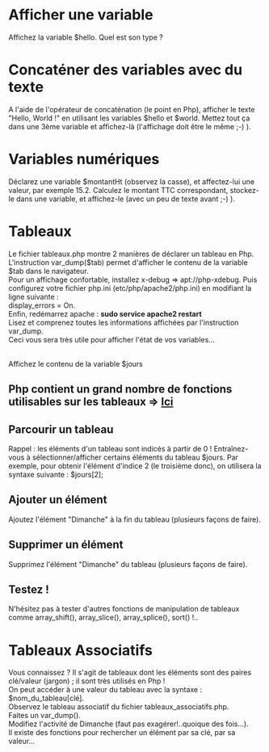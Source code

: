 # Afficher une variable
Affichez la variable $hello.
Quel est son type ?

# Concaténer des variables avec du texte
A l'aide de l'opérateur de concaténation (le point en Php), afficher le texte "Hello, World !" en utilisant les variables $hello et $world.
Mettez tout ça dans une 3ème variable et affichez-là (l'affichage doit être le même ;-) ). 

# Variables numériques
Déclarez une variable $montantHt (observez la casse), et affectez-lui une valeur, par exemple 15.2.
Calculez le montant TTC correspondant, stockez-le dans une variable, et affichez-le (avec un peu de texte avant ;-) ).

# Tableaux
Le fichier tableaux.php montre 2 manières de déclarer un tableau en Php.<br>
L'instruction var_dump($tab) permet d'afficher le contenu de la variable $tab dans le navigateur.<br>
Pour un affichage confortable, installez x-debug => apt://php-xdebug. Puis configurez votre fichier php.ini (etc/php/apache2/php.ini) en modifiant la ligne suivante :<br>
display_errors = On.<br>Enfin, redémarrez apache : <b>sudo service apache2 restart</b><br>
Lisez et comprenez toutes les informations affichées par l'instruction var_dump.<br>
Ceci vous sera très utile pour afficher l'état de vos variables...<br>

<br>Affichez le contenu de la variable $jours

## Php contient un grand nombre de fonctions utilisables sur les tableaux => <a href="http://php.net/manual/fr/ref.array.php">Ici</a>

## Parcourir un tableau
Rappel : les éléments d'un tableau sont indicés à partir de 0 !
Entraînez-vous à sélectionner/afficher certains éléments du tableau $jours. Par exemple, pour obtenir l'élément d'indice 2 (le troisième donc), on utilisera la syntaxe suivante : $jours[2];<br>
## Ajouter un élément
Ajoutez l'élément "Dimanche" à la fin du tableau (plusieurs façons de faire).
## Supprimer un élément
Supprimez l'élément "Dimanche" du tableau (plusieurs façons de faire).
## Testez !
N'hésitez pas à tester d'autres fonctions de manipulation de tableaux comme array_shift(), array_slice(), array_splice(), sort() !..

# Tableaux Associatifs
Vous connaissez ? Il s'agit de tableaux dont les éléments sont des paires clé/valeur (jargon) ; il sont très utilisés en Php !<br>
On peut accéder à une valeur du tableau avec la syntaxe : $nom_du_tableau[clé].<br>
Observez le tableau associatif du fichier tableaux_associatifs.php.<br>
Faites un var_dump().<br>
Modifiez l'activité de Dimanche (faut pas exagérer!..quoique des fois...).<br>
Il existe des fonctions pour rechercher un élément par sa clé, par sa valeur...<br>